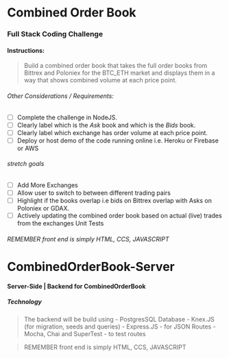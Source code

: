 # Combined Order Book

### Full Stack Coding Challenge

#### Instructions:
> Build a combined order book that takes the full order books from Bittrex and Poloniex for the BTC_ETH market and displays them in a way that shows combined volume at each price point.

###### Other Considerations / Requirements:
- [ ] Complete the challenge in NodeJS.
- [ ] Clearly label which is the *Ask* book and which is the *Bids* book.
- [ ] Clearly label which exchange has order volume at each price point.
- [ ] Deploy or host demo of the code running online i.e. Heroku or Firebase or AWS

###### stretch goals
- [ ] Add More Exchanges
- [ ] Allow user to switch to between different trading pairs
- [ ] Highlight if the books overlap i.e bids on Bittrex overlap with Asks on  Poloniex or GDAX.
- [ ]  Actively updating the combined order book based on actual (live) trades from the exchanges Unit Tests

###### REMEMBER front end is simply HTML, CCS, JAVASCRIPT





# CombinedOrderBook-Server
#### Server-Side | Backend for CombinedOrderBook
##### Technology
>   The backend will be build using
    - PostgresSQL Database
    - Knex.JS (for migration, seeds and queries)
    - Express.JS - for JSON Routes
    - Mocha, Chai and SuperTest - to test routes


>REMEMBER front end is simply HTML, CCS, JAVASCRIPT
